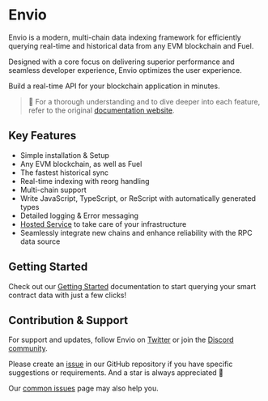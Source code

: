 # Envio

Envio is a modern, multi-chain data indexing framework for efficiently querying real-time and historical data from any EVM blockchain and Fuel.

Designed with a core focus on delivering superior performance and seamless developer experience, Envio optimizes the user experience.

Build a real-time API for your blockchain application in minutes.

> 📖 For a thorough understanding and to dive deeper into each feature, refer to the original [documentation website](https://docs.envio.dev).

## Key Features

- Simple installation & Setup
- Any EVM blockchain, as well as Fuel
- The fastest historical sync
- Real-time indexing with reorg handling
- Multi-chain support
- Write JavaScript, TypeScript, or ReScript with automatically generated types
- Detailed logging & Error messaging
- [Hosted Service](https://docs.envio.dev/docs/HyperIndex/hosted-service) to take care of your infrastructure
- Seamlessly integrate new chains and enhance reliability with the RPC data source

## Getting Started

Check out our [Getting Started](https://docs.envio.dev/docs/HyperIndex/getting-started) documentation to start querying your smart contract data with just a few clicks!

## Contribution & Support

For support and updates, follow Envio on [Twitter](https://twitter.com/envio_indexer) or join the [Discord community](https://discord.gg/DhfFhzuJQh).

Please create an [issue](https://github.com/enviodev/hyperindex/issues/new/choose) in our GitHub repository if you have specific suggestions or requirements. And a star is always appreciated 💫

Our [common issues](https://docs.envio.dev/docs/common-issues) page may also help you.
